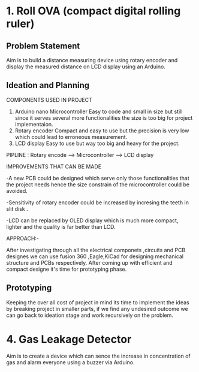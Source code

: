 # 1. Roll OVA (compact digital rolling ruler)
## Problem Statement
Aim is to build a distance measuring device using rotary encoder and display the measured distance on LCD display using an Arduino.

## Ideation and Planning
COMPONENTS USED IN PROJECT

1. Arduino nano Microcontroller
Easy to code and small in size but still since it serves several more functionalities the size is too big for project implementaion.
2. Rotary encoder 
Compact and easy to use but the precision is very low which could lead to erroneous measurement.
3. LCD display
Easy to use but way too big and heavy for the project.

PIPLINE : Rotary encode --> Microcontroller --> LCD display

IMPROVEMENTS THAT CAN BE MADE

-A new PCB could be designed which serve only those functionalities that the project needs hence the size constrain of the microcontroller could be avoided.

-Sensitivity of rotary encoder could be increased by incresing the teeth in slit disk .

-LCD can be replaced by OLED display which is much more compact, lighter and the quality is far better than LCD.

APPROACH:-

After investigating through all the electrical componets ,circuits and PCB designes we can use fusion 360 ,Eagle,KiCad for designing mechanical structure and PCBs respectively. After coming up with efficient and compact designe it's time for prototyping phase.

## Prototyping
Keeping the over all cost of project in mind its time to implement the ideas by breaking project in smaller parts, if we find any undesired outcome we can go back to ideation stage and work recursively on the problem.

# 4. Gas Leakage Detector
Aim is to create a device which can sence the increase in concentration of gas and alarm everyone using a buzzer via Arduino.
